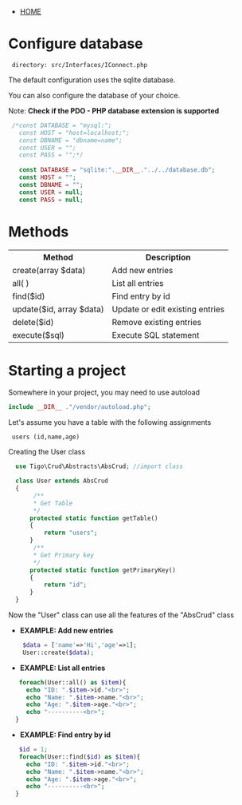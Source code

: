  - [HOME](https://github.com/tigoCaval/crud)
 
# Configure database
     directory: src/Interfaces/IConnect.php
  The default configuration uses the sqlite database.
  
  You can also configure the database of your choice.
  
  Note: **Check if the PDO - PHP database extension is supported**
    
 ```php
  /*const DATABASE = "mysql:"; 
    const HOST = "host=localhost;";
    const DBNAME = "dbname=name";
    const USER = "";
    const PASS = "";*/
    
    const DATABASE = "sqlite:".__DIR__."../../database.db"; 
    const HOST = "";
    const DBNAME = "";
    const USER = null;
    const PASS = null;
 ```
# Methods

<table style="width:100%">
  <tr>
    <th>Method</th>
    <th>Description</th>
  </tr>
  <tr>
    <td>create(array $data)</td>
    <td>Add new entries</td>
  </tr>
  <tr>
    <td>all( )</td>
    <td>List all entries</td>
  </tr>
  <tr>
    <td>find($id)</td>
    <td>Find entry by id</td>
  </tr>
  <tr>
    <td>update($id, array $data)</td>
    <td>Update or edit existing entries</td>
  </tr> 
  <tr>
    <td>delete($id)</td>
    <td>Remove existing entries</td>
  </tr>
  <tr>
    <td>execute($sql)</td>
    <td>Execute SQL statement</td>
  </tr>
</table>

# Starting a project
 Somewhere in your project, you may need to use autoload
 ```php
 include __DIR__ ."/vendor/autoload.php";
 ```
 Let's assume you have a table with the following assignments
  ```
   users (id,name,age)
 ```
 
 Creating the User class
 
 ```php
   use Tigo\Crud\Abstracts\AbsCrud; //import class

   class User extends AbsCrud
   {
        /**
        * Get Table
        */
       protected static function getTable()
       {
           return "users";
       }
        /**
        * Get Primary key
        */
       protected static function getPrimaryKey()
       {
           return "id";
       }
   }
 ```
 
 Now the "User" class can use all the features of the "AbsCrud" class
 - **EXAMPLE: Add new entries**
 ```php
     $data = ['name'=>'Hi','age'=>1];
     User::create($data);
 ```
  - **EXAMPLE: List all entries**
 ```php
    foreach(User::all() as $item){
      echo "ID: ".$item->id."<br>";
      echo "Name: ".$item->name."<br>";
      echo "Age: ".$item->age."<br>";
      echo "----------<br>";
   }
 ```
  - **EXAMPLE: Find entry by id**
 ```php
    $id = 1;
    foreach(User::find($id) as $item){
      echo "ID: ".$item->id."<br>";
      echo "Name: ".$item->name."<br>";
      echo "Age: ".$item->age."<br>";
      echo "----------<br>";
   }
 ```
 
 
 
 
 
 
